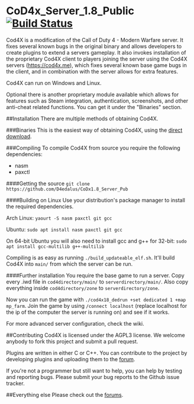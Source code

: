 # CoD4x_Server_1.8_Public [![Build Status](https://travis-ci.org/D4edalus/CoD4x1.8_Server_Pub.svg?branch=master)](https://travis-ci.org/D4edalus/CoD4x1.8_Server_Pub)
Cod4X is a modification of the Call of Duty 4 - Modern Warfare server. It fixes several known bugs in the original binary and allows developers to create plugins to extend a servers gameplay. It also invokes installation of the proprietary Cod4X client to players joining the server using the Cod4X servers (https://cod4x.me), which fixes several known base game bugs in the client, and in combination with the server allows for extra features.

Cod4X can run on Windows and Linux.

Optional there is another proprietary module available which allows for features such as Steam integration, authentication, screenshots, and other anti-cheat related functions. You can get it under the "Binaries" section.

##Installation
There are multiple methods of obtaining Cod4X.

###Binaries
This is the easiest way of obtaining Cod4X, using the [direct download](https://cod4x.me/index.php?attachments/serverfiles_15-6-zip.19/).

###Compiling
To compile Cod4X from source you require the following dependencies:
- nasm
- paxctl

####Getting the source
`git clone https://github.com/D4edalus/CoDx1.8_Server_Pub`

####Building on Linux
Use your distribution's package manager to install the required dependencies.

Arch Linux:
`yaourt -S nasm paxctl git gcc`

Ubuntu:
`sudo apt install nasm paxctl git gcc`

On 64-bit Ubuntu you will also need to install gcc and g++ for 32-bit:
`sudo apt install gcc-multilib g++-multilib`

Compiling is as easy as running `./build_updateable_elf.sh`.
It'll build Cod4X into `main/` from which the server can be run.

####Further installation
You require the base game to run a server. Copy every .iwd file in `cod4directory/main/` to `serverdirectory/main/`.
Also copy everything inside `cod4directory/zone` to `serverdirectory/zone`.

Now you can run the game with `./cod4x18_dedrun +set dedicated 1 +map mp_farm`. Join the game by using `/connect localhost` (replace localhost for the ip of the computer the server is running on) and see if it works.

For more advanced server configuration, check the wiki.

##Contributing
Cod4X is licensed under the AGPL3 license. We welcome anybody to fork this project and submit a pull request.

Plugins are written in either C or C++. You can contribute to the project by developing plugins and uploading them to the [forum](https://cod4x.me/index.php?forums/releases.13/).

If you're not a programmer but still want to help, you can help by testing and reporting bugs. Please submit your bug reports to the Github issue tracker.

##Everything else
Please check out the [forums](https://cod4x.me).
